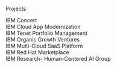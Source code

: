 Projects  

  IBM Concert  
  IBM Cloud App Modernization  
  IBM Tenet Portfolio Management  
  IBM Organic Growth Ventures  
  IBM Multi-Cloud SaaS Platform  
  IBM Red Hat Marketplace  
  IBM Research- Human-Centered AI Group  
  
